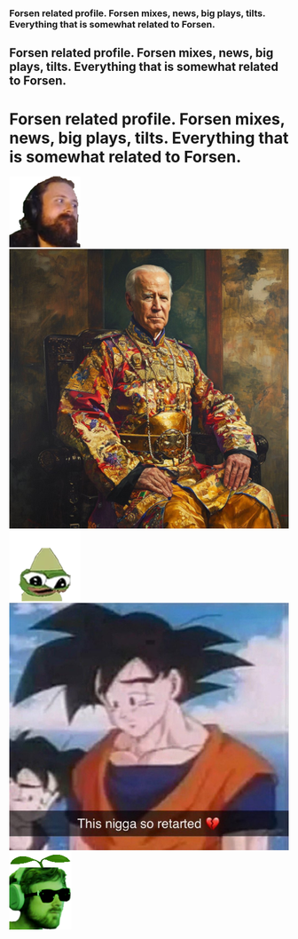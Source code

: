 ### Forsen related profile. Forsen mixes, news, big plays, tilts. Everything that is somewhat related to Forsen.
## Forsen related profile. Forsen mixes, news, big plays, tilts. Everything that is somewhat related to Forsen.
# Forsen related profile. Forsen mixes, news, big plays, tilts. Everything that is somewhat related to Forsen.

<img src="9pioyzya5tu71.png">
<img src="GIHcSYBWIAASyHW.jpg">
<img src="pepeeja.png">
<img src="F_94ju2WoAAbP11.jpg">
<img src="gqczb5ufv4781.png">
